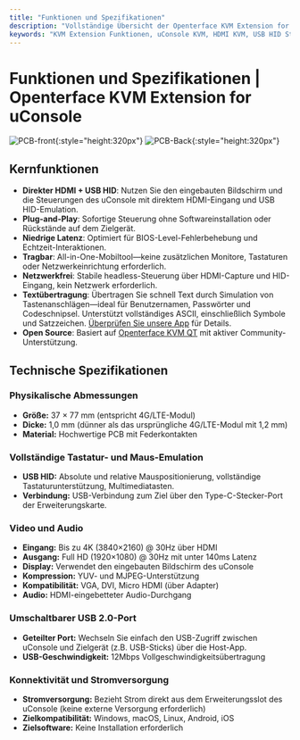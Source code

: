 ```yaml
---
title: "Funktionen und Spezifikationen"
description: "Vollständige Übersicht der Openterface KVM Extension for uConsole: leistungsstarke Funktionen einschließlich direkter HDMI-Eingang, USB HID-Steuerung, perfekter Formfaktor und detaillierte technische Spezifikationen. Alles was Sie über diese tragbare KVM-Lösung wissen müssen."
keywords: "KVM Extension Funktionen, uConsole KVM, HDMI KVM, USB HID Steuerung, tragbare KVM, headless Steuerung, 4G LTE Ersatz, technische Spezifikationen, uConsole Erweiterung"
---
```


# **Funktionen und Spezifikationen** | Openterface KVM Extension for uConsole

![PCB-front](https://assets.openterface.com/images/product/openterface-kvm-uconsole-extension.webp){:style="height:320px"}
![PCB-Back](https://assets.openterface.com/images/product/openterface-kvm-uconsole-extension-back.webp){:style="height:320px"}

## Kernfunktionen

- **Direkter HDMI + USB HID**: Nutzen Sie den eingebauten Bildschirm und die Steuerungen des uConsole mit direktem HDMI-Eingang und USB HID-Emulation.
- **Plug-and-Play**: Sofortige Steuerung ohne Softwareinstallation oder Rückstände auf dem Zielgerät.
- **Niedrige Latenz**: Optimiert für BIOS-Level-Fehlerbehebung und Echtzeit-Interaktionen.
- **Tragbar**: All-in-One-Mobiltool—keine zusätzlichen Monitore, Tastaturen oder Netzwerkeinrichtung erforderlich.
- **Netzwerkfrei**: Stabile headless-Steuerung über HDMI-Capture und HID-Eingang, kein Netzwerk erforderlich.
- **Textübertragung**: Übertragen Sie schnell Text durch Simulation von Tastenanschlägen—ideal für Benutzernamen, Passwörter und Codeschnipsel. Unterstützt vollständiges ASCII, einschließlich Symbole und Satzzeichen. [Überprüfen Sie unsere App](/app) für Details.
- **Open Source**: Basiert auf [Openterface KVM QT](https://github.com/techxArtisanStudio/openterface_qt) mit aktiver Community-Unterstützung.

## Technische Spezifikationen

### Physikalische Abmessungen

- **Größe:** 37 × 77 mm (entspricht 4G/LTE-Modul)
- **Dicke:** 1,0 mm (dünner als das ursprüngliche 4G/LTE-Modul mit 1,2 mm)
- **Material:** Hochwertige PCB mit Federkontakten

### Vollständige Tastatur- und Maus-Emulation

- **USB HID:** Absolute und relative Mauspositionierung, vollständige Tastaturunterstützung, Multimediatasten.
- **Verbindung:** USB-Verbindung zum Ziel über den Type-C-Stecker-Port der Erweiterungskarte.

### Video und Audio

- **Eingang:** Bis zu 4K (3840×2160) @ 30Hz über HDMI
- **Ausgang:** Full HD (1920×1080) @ 30Hz mit unter 140ms Latenz
- **Display:** Verwendet den eingebauten Bildschirm des uConsole
- **Kompression:** YUV- und MJPEG-Unterstützung
- **Kompatibilität:** VGA, DVI, Micro HDMI (über Adapter)
- **Audio:** HDMI-eingebetteter Audio-Durchgang

### Umschaltbarer USB 2.0-Port

- **Geteilter Port:** Wechseln Sie einfach den USB-Zugriff zwischen uConsole und Zielgerät (z.B. USB-Sticks) über die Host-App.
- **USB-Geschwindigkeit:** 12Mbps Vollgeschwindigkeitsübertragung

### Konnektivität und Stromversorgung

- **Stromversorgung:** Bezieht Strom direkt aus dem Erweiterungsslot des uConsole (keine externe Versorgung erforderlich)
- **Zielkompatibilität:** Windows, macOS, Linux, Android, iOS
- **Zielsoftware:** Keine Installation erforderlich
